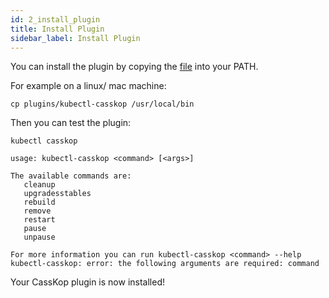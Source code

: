 ```yaml
---
id: 2_install_plugin
title: Install Plugin
sidebar_label: Install Plugin
---
```

You can install the plugin by copying the [file](https://github.com/Orange-OpenSource/casskop/tree/master/plugins/kubectl-casskop) into your PATH.

For example on a linux/ mac machine:

```console
cp plugins/kubectl-casskop /usr/local/bin
```

Then you can test the plugin:

```console
kubectl casskop

usage: kubectl-casskop <command> [<args>]

The available commands are:
   cleanup
   upgradesstables
   rebuild
   remove
   restart
   pause
   unpause

For more information you can run kubectl-casskop <command> --help
kubectl-casskop: error: the following arguments are required: command
```

Your CassKop plugin is now installed!
